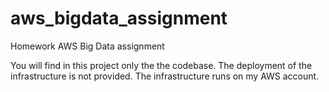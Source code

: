# aws_bigdata_assignment
Homework AWS Big Data assignment

You will find in this project only the the codebase. 
The deployment of the infrastructure is not provided. The infrastructure runs on my AWS account.

